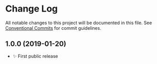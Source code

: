 # Change Log

All notable changes to this project will be documented in this file.
See [Conventional Commits](https://conventionalcommits.org) for commit guidelines.









## 1.0.0 (2019-01-20)

- ✨ First public release
